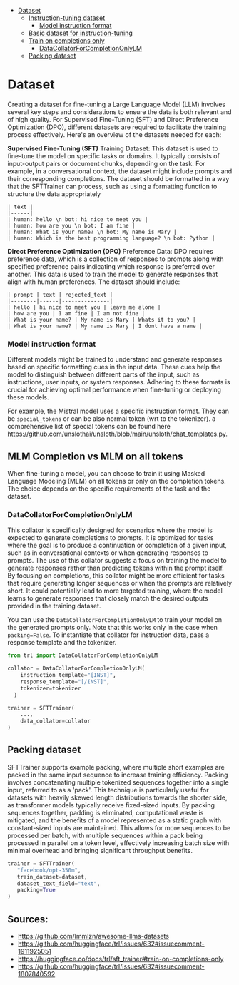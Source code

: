 

<!-- toc -->

- [Dataset](#dataset)
  * [Instruction-tuning dataset](#instruction-tuning-dataset)
    + [Model instruction format](#model-instruction-format)
  * [Basic dataset for instruction-tuning](#basic-dataset-for-instruction-tuning)
  * [Train on completions only](#train-on-completions-only)
    + [DataCollatorForCompletionOnlyLM](#datacollatorforcompletiononlylm)
  * [Packing dataset](#packing-dataset)

<!-- tocstop -->

# Dataset

Creating a dataset for fine-tuning a Large Language Model (LLM) involves several key steps and considerations to ensure the data is both relevant and of high quality.
For Supervised Fine-Tuning (SFT) and Direct Preference Optimization (DPO), different datasets are required to facilitate the training process effectively. Here's an overview of the datasets needed for each:

**Supervised Fine-Tuning (SFT)**
Training Dataset: This dataset is used to fine-tune the model on specific tasks or domains. It typically consists of input-output pairs or document chunks, depending on the task. For example, in a conversational context, the dataset might include prompts and their corresponding completions. The dataset should be formatted in a way that the SFTTrainer can process, such as using a formatting function to structure the data appropriately 

```
| text |
|------|
| human: hello \n bot: hi nice to meet you |
| human: how are you \n bot: I am fine |
| human: What is your name? \n bot: My name is Mary |
| human: Which is the best programming language? \n bot: Python |
```

**Direct Preference Optimization (DPO)**
Preference Data: DPO requires preference data, which is a collection of responses to prompts along with specified preference pairs indicating which response is preferred over another. This data is used to train the model to generate responses that align with human preferences. The dataset should include:

```
| prompt | text | rejected_text |
|--------|------|---------------|
| hello | hi nice to meet you | leave me alone |
| how are you | I am fine | I am not fine |
| What is your name? | My name is Mary | Whats it to you? |
| What is your name? | My name is Mary | I dont have a name |
```


### Model instruction format
Different models might be trained to understand and generate responses based on specific formatting cues in the input data. These cues help the model to distinguish between different parts of the input, such as instructions, user inputs, or system responses. Adhering to these formats is crucial for achieving optimal performance when fine-tuning or deploying these models.

For example, the Mistral model uses a specific instruction format. They can be `special_tokens` or can be also normal token (wrt to the tokenizer). a comprehensive list of special tokens can be found here https://github.com/unslothai/unsloth/blob/main/unsloth/chat_templates.py.
## MLM Completion vs MLM on all tokens

When fine-tuning a model, you can choose to train it using Masked Language Modeling (MLM) on all tokens or only on the completion tokens. The choice depends on the specific requirements of the task and the dataset.


### DataCollatorForCompletionOnlyLM
This collator is specifically designed for scenarios where the model is expected to generate completions to prompts. It is optimized for tasks where the goal is to produce a continuation or completion of a given input, such as in conversational contexts or when generating responses to prompts. The use of this collator suggests a focus on training the model to generate responses rather than predicting tokens within the prompt itself.
By focusing on completions, this collator might be more efficient for tasks that require generating longer sequences or when the prompts are relatively short. It could potentially lead to more targeted training, where the model learns to generate responses that closely match the desired outputs provided in the training dataset.

You can use the `DataCollatorForCompletionOnlyLM` to train your model on the generated prompts only. Note that this works only in the case when `packing=False`. To instantiate that collator for instruction data, pass a response template and the tokenizer.

```python
from trl import DataCollatorForCompletionOnlyLM

collator = DataCollatorForCompletionOnlyLM(
    instruction_template="[INST]",
    response_template="[/INST]",
    tokenizer=tokenizer
  )

trainer = SFTTrainer(
    ...,
    data_collator=collator
)
```

## Packing dataset

 SFTTrainer supports example packing, where multiple short examples are packed in the same input sequence to increase training efficiency. Packing involves concatenating multiple tokenized sequences together into a single input, referred to as a 'pack'. This technique is particularly useful for datasets with heavily skewed length distributions towards the shorter side, as transformer models typically receive fixed-sized inputs. By packing sequences together, padding is eliminated, computational waste is mitigated, and the benefits of a model represented as a static graph with constant-sized inputs are maintained. This allows for more sequences to be processed per batch, with multiple sequences within a pack being processed in parallel on a token level, effectively increasing batch size with minimal overhead and bringing significant throughput benefits.

 ```py
 trainer = SFTTrainer(
    "facebook/opt-350m",
    train_dataset=dataset,
    dataset_text_field="text",
    packing=True
)
```


## Sources:
- https://github.com/lmmlzn/awesome-llms-datasets
- https://github.com/huggingface/trl/issues/632#issuecomment-1911925051
- https://huggingface.co/docs/trl/sft_trainer#train-on-completions-only
- https://github.com/huggingface/trl/issues/632#issuecomment-1807840592

